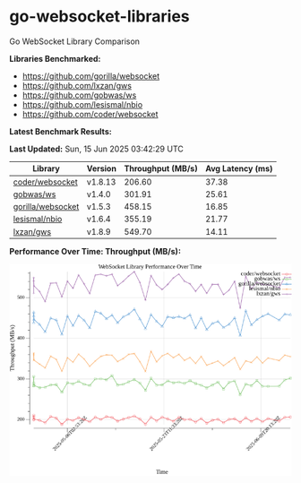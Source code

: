 # go-websocket-libraries

Go WebSocket Library Comparison

**Libraries Benchmarked:**

- https://github.com/gorilla/websocket
- https://github.com/lxzan/gws
- https://github.com/gobwas/ws
- https://github.com/lesismal/nbio
- https://github.com/coder/websocket

**Latest Benchmark Results:**

<!-- BENCHMARK_TABLE_START -->
**Last Updated:** Sun, 15 Jun 2025 03:42:29 UTC

| Library                                         | Version         | Throughput (MB/s) | Avg Latency (ms) |
| ----------------------------------------------- | --------------- | ----------------- | ---------------- |
| [coder/websocket](https://github.com/coder/websocket) | v1.8.13 | 206.60 | 37.38 |
| [gobwas/ws](https://github.com/gobwas/ws) | v1.4.0 | 301.91 | 25.61 |
| [gorilla/websocket](https://github.com/gorilla/websocket) | v1.5.3 | 458.15 | 16.85 |
| [lesismal/nbio](https://github.com/lesismal/nbio) | v1.6.4 | 355.19 | 21.77 |
| [lxzan/gws](https://github.com/lxzan/gws) | v1.8.9 | 549.70 | 14.11 |
<!-- BENCHMARK_TABLE_END -->

**Performance Over Time: Throughput (MB/s):**

![Benchmark Performance Graph](benchmark_performance.png)